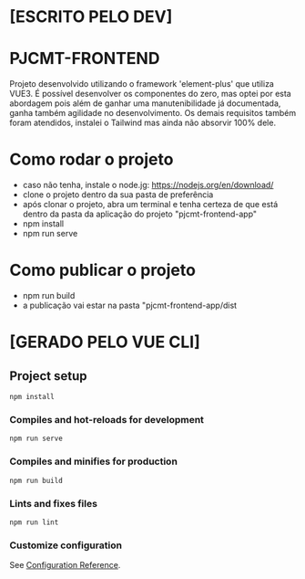 # [ESCRITO PELO DEV]
# PJCMT-FRONTEND
Projeto desenvolvido utilizando o framework 'element-plus' que utiliza VUE3. É possível desenvolver os componentes do zero,
mas optei por esta abordagem pois além de ganhar uma manutenibilidade já documentada, ganha também agilidade no desenvolvimento.
Os demais requisitos também foram atendidos, instalei o Tailwind mas ainda não absorvir 100% dele.

# Como rodar o projeto
- caso não tenha, instale o node.jg: https://nodejs.org/en/download/
- clone o projeto dentro da sua pasta de preferência
- após clonar o projeto, abra um terminal e tenha certeza de que está dentro da pasta da aplicação do projeto "pjcmt-frontend-app"
- npm install
- npm run serve

# Como publicar o projeto
- npm run build
- a publicação vai estar na pasta "pjcmt-frontend-app/dist

# [GERADO PELO VUE CLI]
## Project setup
```
npm install
```

### Compiles and hot-reloads for development
```
npm run serve
```

### Compiles and minifies for production
```
npm run build
```

### Lints and fixes files
```
npm run lint
```

### Customize configuration
See [Configuration Reference](https://cli.vuejs.org/config/).
